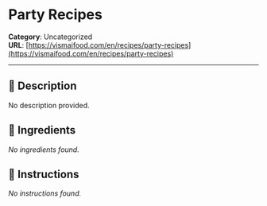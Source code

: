 # Party Recipes

**Category**: Uncategorized  
**URL**: [https://vismaifood.com/en/recipes/party-recipes](https://vismaifood.com/en/recipes/party-recipes)  


---

## 📝 Description
No description provided.



## 🧂 Ingredients
*No ingredients found.*

## 🍳 Instructions
*No instructions found.*


